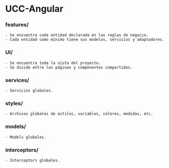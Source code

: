 # UCC-Angular

### features/
    - Se encuentra cada entidad declarada en las reglas de negocio.
    - Cada entidad como mínimo tiene sus modelos, servicios y adaptadores.

### UI/
    - Se encuentra toda la vista del proyecto.
    - Se divide entre las páginas y componentes compartidos.

### services/
    - Servicios globales.

### styles/
    - Archivos globales de estilos, variables, colores, medidas, etc.

### models/
    - Models globales.

### interceptors/
    - Interceptors globales.
